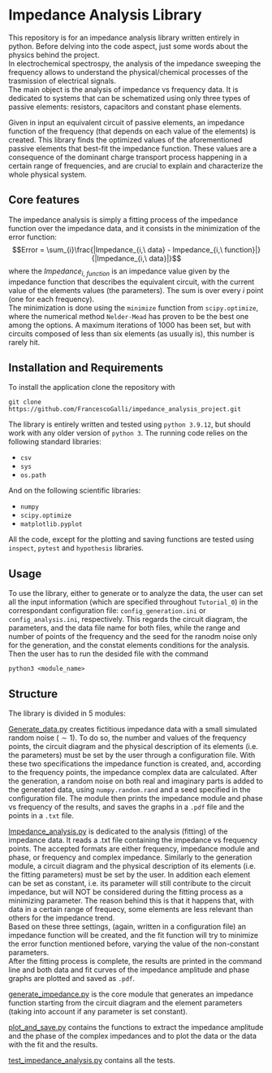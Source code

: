 # Impedance Analysis Library
This repository is for an impedance analysis library written entirely in
python. Before delving into the code aspect, just some words about the physics
behind the project.\
In electrochemical spectrospy, the analysis of the impedance sweeping
the frequency allows to understand the physical/chemical processes of the
trasmission of electrical signals.\
The main object is the analysis of impedance vs frequency data. It is
dedicated to systems that can be schematized using only three types of passive
elements: resistors, capacitors and constant phase elements.

Given in input an equivalent circuit of passive elements, an impedance
function of the frequency (that depends on each value of the elements) is
created. This library finds the optimized values of the aforementioned
passive elements that best-fit the impedance function. These values are a
consequence of the dominant charge transport process happening in a certain
range of frequencies, and are crucial to explain and characterize the whole
physical system.


## Core features
The impedance analysis is simply a fitting process of the impedance function
over the impedance data, and it consists in the minimization of the error
function:
$$Error = \sum_{i}\frac{|Impedance_{i,\ data} - Impedance_{i,\ function}|}
    {|Impedance_{i,\ data}|}$$
where the $Impedance_{i,\ function}$ is an impedance value given by the
impedance function that describes the equivalent circuit, with the current
value of the elements values (the parameters). The sum is over every $i$
point (one for each frequency).\
The minimization is done using the `minimize` function from `scipy.optimize`,
where the numerical method `Nelder-Mead` has proven to be the best one among
the options. A maximum iterations of 1000 has been set, but with circuits
composed of less than six elements (as usually is), this number is rarely hit.

## Installation and Requirements
To install the application clone the repository with
```
git clone https://github.com/FrancescoGalli/impedance_analysis_project.git
```

The library is entirely written and tested using `python 3.9.12`, but should
work with any older version of `python 3`. The running code relies on the
following standard libraries:
- `csv`
- `sys`
- `os.path`

And on the following scientific libraries:
- `numpy`
- `scipy.optimize`
- `matplotlib.pyplot`

All the code, except for the plotting and saving functions are tested using
`inspect`, `pytest` and `hypothesis` libraries.


## Usage
To use the library, either to generate or to analyze the data, the user can
set all the input information (which are specified throughout `Tutorial_0`)
in the correspondant configuration file: `config_generation.ini`
or `config_analysis.ini`, respectively. This regards the circuit diagram,
the parameters, and the data file name for both files, while the range and
number of points of the frequency and the seed for the ranodm noise only for
the generation, and the constat elements conditions for the analysis.\
Then the user has to run the desided file with the command
```
python3 <module_name>
```

## Structure
The library is divided in 5 modules:

[Generate_data.py](https://github.com/FrancescoGalli/impedance_analysis_project/blob/main/generate_data.py) creates fictitious impedance data with a small simulated random noise
($\sim 1%$). To do so, the number and values of the frequency points, the
circuit diagram and the physical description of its elements (i.e. the
parameters) must be set by the user through a configuration file. With these
two specifications the impedance function is created, and, according to the
frequency points, the impedance complex data are calculated. After the
generation, a random noise on both real and imaginary parts is added to the
generated data, using `numpy.random.rand` and a seed specified in the
configuration file. The module then prints the impedance module and phase vs
frequency of the results, and saves the graphs in a `.pdf` file and the points
in a `.txt` file.

[Impedance_analysis.py](https://github.com/FrancescoGalli/impedance_analysis_project/blob/main/impedance_analysis.py) is dedicated to the analysis (fitting) of the
impedance data. It reads a .txt file containing the impedance vs frequency
points. The accepted formats are either frequency, impedance module and phase,
or frequency and complex impedance. Similarly to the generation module, a
circuit diagram and the physical description of its elements (i.e. the fitting
parameters) must be set by the user. In addition each element can be set as
constant, i.e. its parameter will still contribute to the circuit impedance,
but will NOT be considered during the fitting process as a minimizing
parameter. The reason behind this is that it happens that, with data in a
certain range of frequecy, some elements are less relevant than others for the
impedance trend.\
Based on these three settings, (again, written in a configuration file) an
impedance function will be created, and the fit function will try to minimize
the error function mentioned before, varying the value of the non-constant
parameters.\
After the fitting process is complete, the results are printed in the command
line and both data and fit curves of the impedance amplitude and phase graphs 
are plotted and saved as `.pdf`.

[generate_impedance.py](https://github.com/FrancescoGalli/impedance_analysis_project/blob/main/generate_impedance.py) is the core module that generates an impedance function
starting from the circuit diagram and the element parameters (taking into
account if any parameter is set constant).

[plot_and_save.py](https://github.com/FrancescoGalli/impedance_analysis_project/blob/main/plot_and_save.py) contains the functions to extract the impedance amplitude
and the phase of the complex impedances and to plot the data or the data
with the fit and the results.

[test_impedance_analysis.py](https://github.com/FrancescoGalli/impedance_analysis_project/blob/main/test_impedance.py) contains all the tests.
